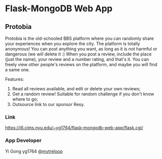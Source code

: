 # Flask-MongoDB Web App
## Protobia

Protobia is the old-schooled BBS platform where you can randomly share your experiences when you explore the city.
The platform is totally anonymous! You can post anything you want, as long as it is not harmful or dangerous (we will delete it :)
When you post a review, include the place (just the name), your review and a number rating, and that's it.
You can freely view other people's reviews on the platform, and maybe you will find a same one.

Features:
1. Read all reviews available, and edit or delete your own reviews;
2. Get a random review! Suitable for random challenge if you don't know where to go;
3. Outsource link to our sponsor Resy.

### Link
https://i6.cims.nyu.edu/~yg1764/flask-mongodb-web-app/flask.cgi/
### App Developer
Yi Gong yg1764 @[mytreloop](https://github.com/mytreloop)
